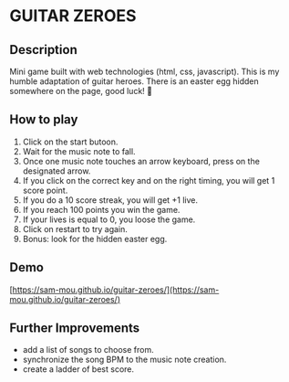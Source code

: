 # GUITAR ZEROES

## Description

Mini game built with web technologies (html, css, javascript). This is my humble adaptation of guitar heroes. There is an easter egg hidden somewhere on the page, good luck! 🐣


## How to play

1. Click on the start butoon.
2. Wait for the music note to fall.
3. Once one music note touches an arrow keyboard, press on the designated arrow.
4. If you click on the correct key and on the right timing, you will get 1 score point.
5. If you do a 10 score streak, you will get +1 live.
6. If you reach 100 points you win the game.
7. If your lives is equal to 0, you loose the game.
8. Click on restart to try again.
9. Bonus: look for the hidden easter egg. 

## Demo

[https://sam-mou.github.io/guitar-zeroes/](https://sam-mou.github.io/guitar-zeroes/)


## Further Improvements

- add a list of songs to choose from.
- synchronize the song BPM to the music note creation.
- create a ladder of best score.